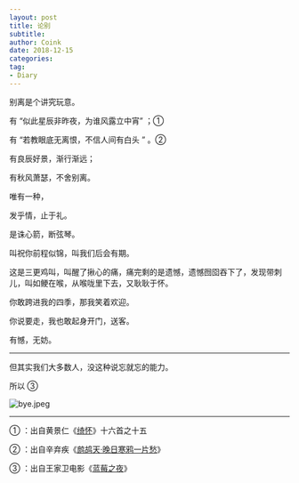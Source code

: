 ```yaml
---
layout: post
title: 论别
subtitle: 
author: Coink
date: 2018-12-15
categories:
tag:
- Diary
---
```




别离是个讲究玩意。



有 “似此星辰非昨夜，为谁风露立中宵” ；➀



有 “若教眼底无离恨，不信人间有白头 ” 。➁



有良辰好景，渐行渐远；



有秋风萧瑟，不舍别离。



唯有一种，



发乎情，止于礼。



是诛心箭，断弦琴。



叫祝你前程似锦，叫我们后会有期。



这是三更鸡叫，叫醒了揪心的痛，痛完剩的是遗憾，遗憾囫囵吞下了，发现带刺儿，叫如鲠在喉，从喉咙里下去，又耿耿于怀。



你敢跨进我的四季，那我笑着欢迎。



你说要走，我也敢起身开门，送客。



有憾，无妨。



---



但其实我们大多数人，没这种说忘就忘的能力。



所以 ➂ 



![bye.jpeg](https://i.loli.net/2018/12/16/5c166bb1b6c41.jpeg)





---

➀ ：出自黄景仁《[绮怀](https://baike.baidu.com/item/%E7%BB%AE%E6%80%80/3861258)》十六首之十五

➁ ：出自辛弃疾《[鹧鸪天·晚日寒鸦一片愁](https://baike.baidu.com/item/%E9%B9%A7%E9%B8%AA%E5%A4%A9%C2%B7%E6%99%9A%E6%97%A5%E5%AF%92%E9%B8%A6%E4%B8%80%E7%89%87%E6%84%81)》

➂ ：出自王家卫电影《[蓝莓之夜](https://baike.baidu.com/item/%E8%93%9D%E8%8E%93%E4%B9%8B%E5%A4%9C/2801489)》